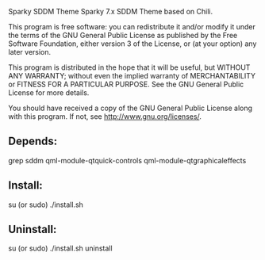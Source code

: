 Sparky SDDM Theme
  Sparky 7.x SDDM Theme based on Chili.

This program is free software: you can redistribute it and/or modify
it under the terms of the GNU General Public License as published by
the Free Software Foundation, either version 3 of the License, or
(at your option) any later version.

This program is distributed in the hope that it will be useful,
but WITHOUT ANY WARRANTY; without even the implied warranty of
MERCHANTABILITY or FITNESS FOR A PARTICULAR PURPOSE.  See the
GNU General Public License for more details.

You should have received a copy of the GNU General Public License
along with this program.  If not, see <http://www.gnu.org/licenses/>.

Depends:
------------
grep
sddm
qml-module-qtquick-controls
qml-module-qtgraphicaleffects

Install:
-------------
su (or sudo) 
./install.sh

Uninstall:
-------------
su (or sudo)
./install.sh uninstall

